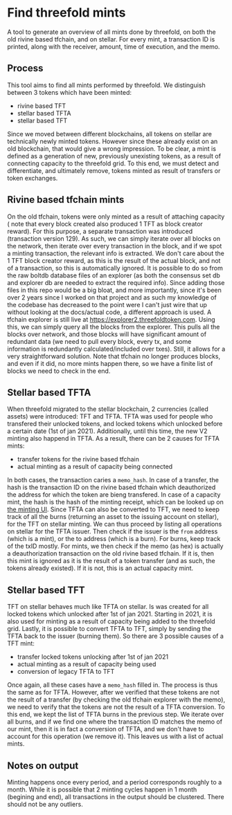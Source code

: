 # Find threefold mints

A tool to generate an overview of all mints done by threefold, on both the old
rivine based tfchain, and on stellar. For every mint, a transaction ID is printed,
along with the receiver, amount, time of execution, and the memo.

## Process

This tool aims to find all mints performed by threefold. We distinguish between 3
tokens which have been minted:

- rivine based TFT
- stellar based TFTA
- stellar based TFT

Since we moved between different blockchains, all tokens on stellar are technically
newly minted tokens. However since these already exist on an old blockchain, that
would give a wrong impression. To be clear, a mint is defined as a generation of
new, previously unexisting tokens, as a result of connecting capacity to the threefold
grid. To this end, we must detect and differentiate, and ultimately remove, tokens
minted as result of transfers or token exchanges.

## Rivine based tfchain mints

On the old tfchain, tokens were only minted as a result of attaching capacity (
note that every block created also produced 1 TFT as block creator reward). For
this purpose, a separate transaction was introduced (transaction version 129). As
such, we can simply iterate over all blocks on the network, then iterate over every
transaction in the block, and if we spot a minting transaction, the relevant info
is extracted. We don't care about the 1 TFT block creator reward, as this is the
result of the actual block, and not of a transaction, so this is automatically
ignored. It is possible to do so from the raw boltdb database files of an explorer
(as both the consensus set db and explorer db are needed to extract the required
info). Since adding those files in this repo would be a big bloat, and more importantly,
since it's been over 2 years since I worked on that project and as such my knowledge
of the codebase has decreased to the point were I can't just wire that up without
looking at the docs/actual code, a different approach is used. A tfchain explorer
is still live at https://explorer2.threefoldtoken.com. Using this, we can simply
query all the blocks from the explorer. This pulls all the blocks over network, and
those blocks will have significant amount of redundant data (we need to pull every
block, every tx, and some information is redundantly calculated/included over txes).
Still, it allows for a very straightforward solution. Note that tfchain no longer
produces blocks, and even if it did, no more mints happen there, so we have a finite
list of blocks we need to check in the end.

## Stellar based TFTA

When threefold migrated to the stellar blockchain, 2 currencies (called assets) were
introduced: TFT and TFTA. TFTA was used for people who transfered their unlocked
tokens, and locked tokens which unlocked before a certain date (1st of jan 2021).
Additionally, until this time, the new V2 minting also happend in TFTA. As a result,
there can be 2 causes for TFTA mints:

- transfer tokens for the rivine based tfchain
- actual minting as a result of capacity being connected

In both cases, the transaction caries a `memo_hash`. In case of a transfer, the
hash is the transaction ID on the rivine based tfchain which deauthorized the address
for which the token are bieng transfered. In case of a capacity mint, the hash
is the hash of the minting receipt, which can be looked up on [the minting UI](https://minting.threefold.io).
Since TFTA can also be converted to TFT, we need to keep track of all the burns
(returning an asset to the issuing account on stellar), for the TFT on stellar minting.
We can thus proceed by listing all operations on stellar for the TFTA issuer. Then
check if the issuer is the `from` address (which is a mint), or the to address
(which is a burn). For burns, keep track of the txID mostly. For mints, we then
check if the memo (as hex) is actually a deauthorization transaction on the old
rivine based tfchain. If it is, then this mint is ignored as it is the result of
a token transfer (and as such, the tokens already existed). If it is not, this is
an actual capacity mint.

## Stellar based TFT

TFT on stellar behaves much like TFTA on stellar. Is was created for all locked
tokens which unlocked after 1st of jan 2021. Starting in 2021, it is also used
for minting as a result of capacity being added to the threefold grid. Lastly, it
is possible to convert TFTA to TFT, simply by sending the TFTA back to the issuer
(burning them). So there are 3 possible causes of a TFT mint:

- transfer locked tokens unlocking after 1st of jan 2021
- actual minting as a result of capacity being used
- conversion of legacy TFTA to TFT

Once again, all these cases have a `memo_hash` filled in. The process is thus the
same as for TFTA. However, after we verified that these tokens are not the result
of a transfer (by checking the old tfchain explorer with the memo), we need to verify
that the tokens are not the result of a TFTA conversion. To this end, we kept the
list of TFTA burns in the previous step. We iterate over all burns, and if we find
one where the transaction ID matches the memo of our mint, then it is in fact a
conversion of TFTA, and we don't have to account for this operation (we remove it).
This leaves us with a list of actual mints.

## Notes on output

Minting happens once every period, and a period corresponds roughly to a month.
While it is possible that 2 minting cycles happen in 1 month (begining and end),
all transactions in the output should be clustered. There should not be any outliers.
